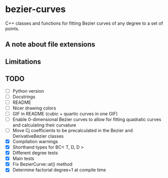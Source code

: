 # bezier-curves
C++ classes and functions for fitting Bezier curves of any degree to a set of points.



## A note about file extensions


## Limitations


## TODO
- [ ] Python version
- [ ] Docstrings
- [ ] README
- [ ] Nicer drawing colors
- [ ] GIF in README (cubic + quartic curves in one GIF)
- [ ] Enable 0-dimensional Bezier curves to allow for fitting quadratic curves and calculating their curvature
- [ ] Move Cj coefficients to be precalculated in the Bezier and DerivativeBezier classes
- [X] Compilation warnings
- [X] Shorthand types for BC< T, D, D >
- [X] Different degree tests
- [X] Main tests
- [X] Fix BezierCurve::at() method
- [X] Determine factorial degree+1 at compile time